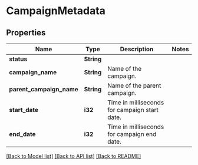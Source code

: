 # CampaignMetadata

## Properties

Name | Type | Description | Notes
------------ | ------------- | ------------- | -------------
**status** | **String** |  | 
**campaign_name** | **String** | Name of the campaign. | 
**parent_campaign_name** | **String** | Name of the parent campaign. | 
**start_date** | **i32** | Time in milliseconds for campaign start date. | 
**end_date** | **i32** | Time in milliseconds for campaign end date. | 

[[Back to Model list]](../README.md#documentation-for-models) [[Back to API list]](../README.md#documentation-for-api-endpoints) [[Back to README]](../README.md)


